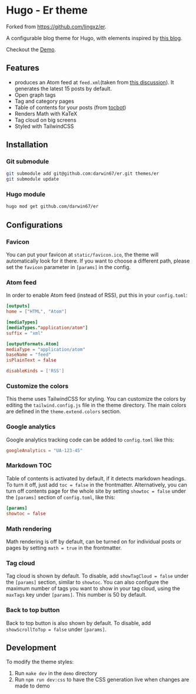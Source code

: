 # Hugo - Er theme

Forked from https://github.com/lingxz/er.

A configurable blog theme for Hugo, with elements inspired by [this blog](https://aranair.github.io/posts/).

Checkout the [Demo](https://er-demo.pages.dev).

## Features
- produces an Atom feed at `feed.xml`(taken from [this discussion](https://github.com/comfusion/after-dark/issues/32)). It generates the latest 15 posts by default.
- Open graph tags
- Tag and category pages
- Table of contents for your posts (from [tocbot](https://github.com/tscanlin/tocbot))
- Renders Math with KaTeX
- Tag cloud on big screens
- Styled with TailwindCSS

## Installation

### Git submodule

```sh
git submodule add git@github.com:darwin67/er.git themes/er
git submodule update
```

### Hugo module

``` sh
hugo mod get github.com/darwin67/er
```

## Configurations

### Favicon

You can put your favicon at `static/favicon.ico`, the theme will automatically look for it there. If you want to choose a different path, please set the `favicon` parameter in `[params]` in the config.

### Atom feed

In order to enable Atom feed (instead of RSS), put this in your `config.toml`:

```toml
[outputs]
home = ["HTML", "Atom"]

[mediaTypes]
[mediaTypes."application/atom"]
suffix = "xml"

[outputFormats.Atom]
mediaType = "application/atom"
baseName = "feed"
isPlainText = false

disableKinds = ['RSS']
```
### Customize the colors

This theme uses TailwindCSS for styling. You can customize the colors by editing the `tailwind.config.js` file in the theme directory. The main colors are defined in the `theme.extend.colors` section.

### Google analytics

Google analytics tracking code can be added to `config.toml` like this:

```toml
googleAnalytics = "UA-123-45"
```

### Markdown TOC

Table of contents is activated by default, if it detects markdown headings. To turn it off, just add `toc = false` in the frontmatter. Alternatively, you can turn off contents page for the whole site by setting `showtoc = false` under the `[params]` section of `config.toml`, like this:
```toml
[params]
showtoc = false
```

### Math rendering

Math rendering is off by default, can be turned on for individual posts or pages by setting `math = true` in the frontmatter.

### Tag cloud

Tag cloud is shown by default. To disable, add `showTagCloud = false` under the `[params]` section, similar to `showtoc`. You can also configure the maximum number of tags you want to show in your tag cloud, using the `maxTags` key under `[params]`. This number is 50 by default.

### Back to top button

Back to top button is also shown by default. To disable, add `showScrollToTop = false` under `[params]`.

## Development

To modify the theme styles:

1. Run `make dev` in the `demo` directory
2. Run `npm run dev:css` to have the CSS generation live when changes are made to demo
